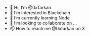 - 👋 Hi, I’m @0xTarkan
- 👀 I’m interested in Blockchain 
- 🌱 I’m currently learning Node 
- 💞️ I’m looking to collaborate on ...
- 📫 How to reach me @0xtarkan on X

<!---
0xTarkan/0xTarkan is a ✨ special ✨ repository because its `README.md` (this file) appears on your GitHub profile.
You can click the Preview link to take a look at your changes.
--->
